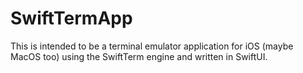 # SwiftTermApp

This is intended to be a terminal emulator application for iOS (maybe MacOS too) 
using the SwiftTerm engine and written in SwiftUI.

